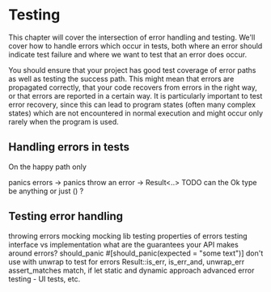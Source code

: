 # Testing

This chapter will cover the intersection of error handling and testing. We'll cover how to handle errors which occur in tests, both where an error should indicate test failure and where we want to test that an error does occur.

You should ensure that your project has good test coverage of error paths as well as testing the success path. This might mean that errors are propagated correctly, that your code recovers from errors in the right way, or that errors are reported in a certain way. It is particularly important to test error recovery, since this can lead to program states (often many complex states) which are not encountered in normal execution and might occur only rarely when the program is used.

## Handling errors in tests

On the happy path only

panics
errors -> panics
throw an error
    -> Result<..>
    TODO can the Ok type be anything or just () ?

## Testing error handling

throwing errors
    mocking
    mocking lib
testing properties of errors
    testing interface vs implementation
        what are the guarantees your API makes around errors?
    should_panic
        #[should_panic(expected = "some text")]
        don't use with unwrap to test for errors
    Result::is_err, is_err_and, unwrap_err
    assert_matches
    match, if let
    static and dynamic approach
advanced error testing - UI tests, etc.
